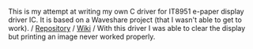 This is my attempt at writing my own C driver for IT8951 e-paper display driver IC.
It is based on a Waveshare project (that I wasn't able to get to work). /
[Repository](https://github.com/waveshare/IT8951) /
[Wiki](https://www.waveshare.com/wiki/6inch_e-Paper_HAT) /
With this driver I was able to clear the display but printing an image never worked properly.
